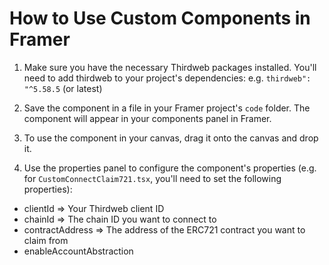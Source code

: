 # How to Use Custom Components in Framer

1. Make sure you have the necessary Thirdweb packages installed. You'll need to add thirdweb to your project's dependencies: e.g. `thirdweb": "^5.58.5` (or latest)

2. Save the component in a file in your Framer project's `code` folder. The component will appear in your components panel in Framer.

3. To use the component in your canvas, drag it onto the canvas and drop it.

4. Use the properties panel to configure the component's properties (e.g. for `CustomConnectClaim721.tsx`, you'll need to set the following properties):

- clientId => Your Thirdweb client ID
- chainId => The chain ID you want to connect to
- contractAddress => The address of the ERC721 contract you want to claim from
- enableAccountAbstraction



